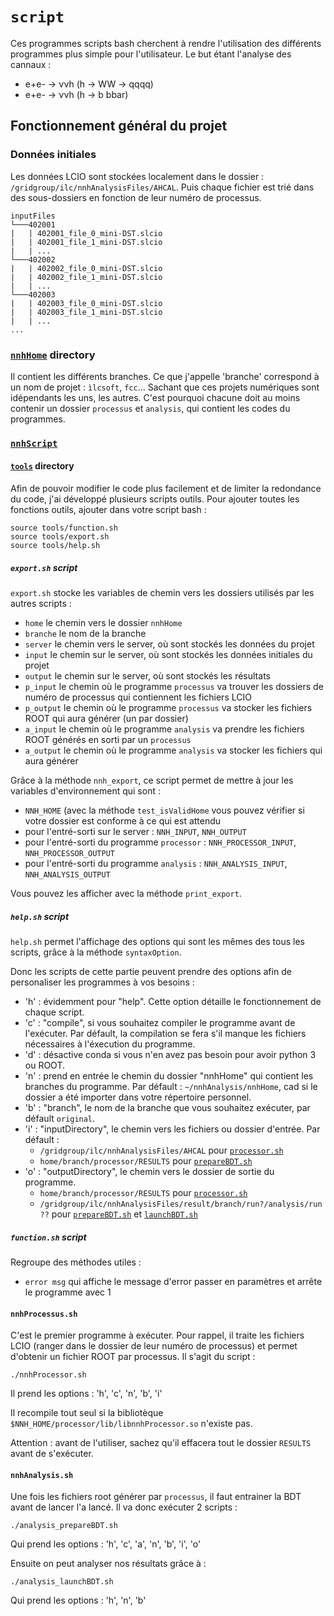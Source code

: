 # `script`

Ces programmes scripts bash cherchent à rendre l'utilisation des différents programmes plus simple pour l'utilisateur. 
Le but étant l'analyse des cannaux :
- e+e- &rarr; &nu;&nu;h (h &rarr; WW &rarr; qqqq)
- e+e- &rarr; &nu;&nu;h (h &rarr; b bbar)

## Fonctionnement général du projet 

### Données initiales
Les données LCIO sont stockées localement dans le dossier : `/gridgroup/ilc/nnhAnalysisFiles/AHCAL`.
Puis chaque fichier est trié dans des sous-dossiers en fonction de leur numéro de processus.
```
inputFiles
└───402001
|   | 402001_file_0_mini-DST.slcio
|   | 402001_file_1_mini-DST.slcio
|   | ...
└───402002
|   | 402002_file_0_mini-DST.slcio
|   | 402002_file_1_mini-DST.slcio
|   | ...
└───402003
|   | 402003_file_0_mini-DST.slcio
|   | 402003_file_1_mini-DST.slcio
|   | ...
...
```
### [`nnhHome`](../nnhHome) directory 
Il contient les différents branches. Ce que j'appelle 'branche' correspond à un nom de projet : `ìlcsoft`, `fcc`... Sachant que ces projets numériques sont idépendants les uns, les autres. C'est pourquoi chacune doit au moins contenir un dossier `processus` et `analysis`, qui contient les codes du programmes.

### [`nnhScript`](.)

#### [`tools`](tools) directory

Afin de pouvoir modifier le code plus facilement et de limiter la redondance du code, j'ai développé plusieurs scripts outils.
Pour ajouter toutes les fonctions outils, ajouter dans votre script bash :
```
source tools/function.sh
source tools/export.sh 
source tools/help.sh
```

##### `export.sh` script
`export.sh` stocke les variables de chemin vers les dossiers utilisés par les autres scripts :
- `home` le chemin vers le dossier `nnhHome`
- `branche` le nom de la branche
- `server` le chemin vers le server, où sont stockés les données du projet
- `input` le chemin sur le server, où sont stockés les données initiales du projet
- `output` le chemin sur le server, où sont stockés les résultats
- `p_input` le chemin où le programme `processus` va trouver les dossiers de numéro de processus qui contiennent les fichiers LCIO 
- `p_output` le chemin où le programme `processus` va stocker les fichiers ROOT qui aura générer (un par dossier)
- `a_input` le chemin où le programme `analysis` va prendre les fichiers ROOT générés en sorti par un `processus`
- `a_output` le chemin où le programme `analysis` va stocker les fichiers qui aura générer 

Grâce à la méthode `nnh_export`, ce script permet de mettre à jour les variables d'environnement qui sont :
- `NNH_HOME` (avec la méthode `test_isValidHome` vous pouvez vérifier si votre dossier est conforme à ce qui est attendu
- pour l'entré-sorti sur le server : `NNH_INPUT`, `NNH_OUTPUT`
- pour l'entré-sorti du programme `processor` : `NNH_PROCESSOR_INPUT`, `NNH_PROCESSOR_OUTPUT`
- pour l'entré-sorti du programme `analysis` : `NNH_ANALYSIS_INPUT`, `NNH_ANALYSIS_OUTPUT` 

Vous pouvez les afficher avec la méthode `print_export`.

##### `help.sh` script
`help.sh` permet l'affichage des options qui sont les mêmes des tous les scripts, grâce à la méthode `syntaxOption`.

Donc les scripts de cette partie peuvent prendre des options afin de personaliser les programmes à vos besoins :
- 'h' : évidemment pour "help". Cette option détaille le fonctionnement de chaque script.
- 'c' : "compile", si vous souhaitez compiler le programme avant de l'exécuter. Par défault, la compilation se fera s'il manque les fichiers nécessaires à l'éxecution du programme.
- 'd' : désactive conda si vous n'en avez pas besoin pour avoir python 3 ou ROOT.
- 'n' : prend en entrée le chemin du dossier "nnhHome" qui contient les branches du programme. Par défault : `~/nnhAnalysis/nnhHome`, cad si le dossier a été importer dans votre répertoire personnel.
- 'b' : "branch", le nom de la branche que vous souhaitez exécuter, par défault `original`.
- 'i' : "inputDirectory", le chemin vers les fichiers ou dossier d'entrée. Par défault :
  - `/gridgroup/ilc/nnhAnalysisFiles/AHCAL` pour [`processor.sh`](processor.sh)
  - `home/branch/processor/RESULTS` pour [`prepareBDT.sh`](prepareBDT.sh)
- 'o' : "outputDirectory", le chemin vers le dossier de sortie du programme.
  - `home/branch/processor/RESULTS` pour [`processor.sh`](processor.sh)
  - `/gridgroup/ilc/nnhAnalysisFiles/result/branch/run?/analysis/run??` pour [`prepareBDT.sh`](prepareBDT.sh) et [`launchBDT.sh`](launchBDT.sh) 

##### `function.sh` script
Regroupe des méthodes utiles :
- `error msg` qui affiche le message d'error passer en paramètres et arrête le programme avec 1

#### `nnhProcessus.sh`
C'est le premier programme à exécuter. Pour rappel, il traite les fichiers LCIO (ranger dans le dossier de leur numéro de processus) et permet d'obtenir un fichier ROOT par processus. Il s'agit du script :
```
./nnhProcessor.sh
```
Il prend les options : 'h', 'c', 'n', 'b', 'i'

Il recompile tout seul si la bibliotèque `$NNH_HOME/processor/lib/libnnhProcessor.so` n'existe pas.

Attention : avant de l'utiliser, sachez qu'il effacera tout le dossier `RESULTS` avant de s'exécuter.

#### `nnhAnalysis.sh`
Une fois les fichiers root générer par `processus`, il faut entrainer la BDT avant de lancer l'a lancé. Il va donc exécuter 2 scripts :
```
./analysis_prepareBDT.sh
```
Qui prend les options : 'h', 'c', 'a', 'n', 'b', 'i', 'o'

Ensuite on peut analyser nos résultats grâce à :
```
./analysis_launchBDT.sh
```
Qui prend les options : 'h', 'n', 'b'
